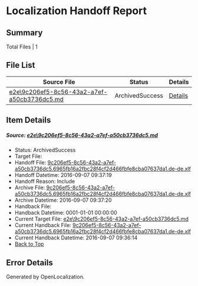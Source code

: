 # <a name='report-top'></a> Localization Handoff Report

## Summary
 Total Files | 1

## File List
 Source File | Status | Details 
 ----------- | ------ | ------- 
 [e2e\9c206ef5-8c56-43a2-a7ef-a50cb3736dc5.md](https://github.com/OpenLocalizationTestOrg/ol-test0/blob/700f1f44eb4ee39ee1cd9616dc0b9b58caf27ec6/e2e/9c206ef5-8c56-43a2-a7ef-a50cb3736dc5.md) | ArchivedSuccess | [Details](#15539c847ef8a33bac407bac9b002ffe0f1f827e1)

## Item Details
##### <a name='15539c847ef8a33bac407bac9b002ffe0f1f827e1'></a> Source: [e2e\9c206ef5-8c56-43a2-a7ef-a50cb3736dc5.md](https://github.com/OpenLocalizationTestOrg/ol-test0/blob/700f1f44eb4ee39ee1cd9616dc0b9b58caf27ec6/e2e/9c206ef5-8c56-43a2-a7ef-a50cb3736dc5.md)
* Status: ArchivedSuccess
* Target File: 
* Handoff File: [9c206ef5-8c56-43a2-a7ef-a50cb3736dc5.6965fb16a2fbc28f4cf2d466fbfe8cba07637da1.de-de.xlf](https://github.com/OpenLocalizationTestOrg/ol-test0-handoff/blob/2208f3fecb2a7a96524eac3d1620824e67eb7361/ol-handoff/OpenLocalizationTestOrg/ol-test0-dede/yuwzho/ht/9c206ef5-8c56-43a2-a7ef-a50cb3736dc5.6965fb16a2fbc28f4cf2d466fbfe8cba07637da1.de-de.xlf)
* Handoff Datetime: 2016-09-07 09:37:19
* Handoff Reason: Include
* Archive File: [9c206ef5-8c56-43a2-a7ef-a50cb3736dc5.6965fb16a2fbc28f4cf2d466fbfe8cba07637da1.de-de.xlf](https://github.com/OpenLocalizationTestOrg/ol-test0-handoff/blob/3f17e12919a70af7122d5e62d68762bda7853f6c/ol-archive/OpenLocalizationTestOrg/ol-test0-dede/yuwzho/ht/9c206ef5-8c56-43a2-a7ef-a50cb3736dc5.6965fb16a2fbc28f4cf2d466fbfe8cba07637da1.de-de.xlf)
* Archive Datetime: 2016-09-07 09:37:20
* Handback File: 
* Handback Datetime: 0001-01-01 00:00:00
* Current Target File: [e2e\9c206ef5-8c56-43a2-a7ef-a50cb3736dc5.md](https://github.com/OpenLocalizationTestOrg/ol-test0-dede/blob/4c10adaf1fd0393aa8f4c956bf27b532de3d35a1/e2e/9c206ef5-8c56-43a2-a7ef-a50cb3736dc5.md)
* Current Handback File: [9c206ef5-8c56-43a2-a7ef-a50cb3736dc5.6965fb16a2fbc28f4cf2d466fbfe8cba07637da1.de-de.xlf](https://github.com/OpenLocalizationTestOrg/ol-test0-handback/blob/3e3cbdee622bf898c2e12a6e6148580473864207/ol-handback/OpenLocalizationTestOrg/ol-test0-dede/yuwzho/ht/9c206ef5-8c56-43a2-a7ef-a50cb3736dc5.6965fb16a2fbc28f4cf2d466fbfe8cba07637da1.de-de.xlf)
* Current Handback Datetime: 2016-09-07 09:36:14
* [Back to Top](#report-top)


## Error Details

Generated by OpenLocalization.
